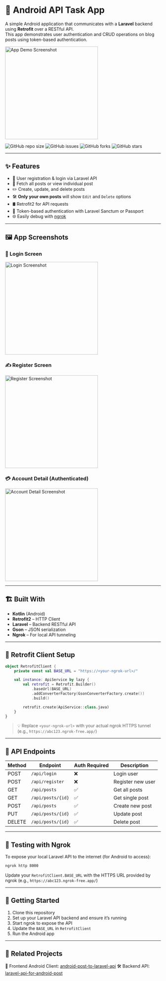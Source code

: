 # 📱 Android API Task App

A simple Android application that communicates with a **Laravel** backend using **Retrofit** over a RESTful API.  
This app demonstrates user authentication and CRUD operations on blog posts using token-based authentication.

<img src="screenshots/post_list.jpg" alt="App Demo Screenshot" width="300"/>

![GitHub repo size](https://img.shields.io/github/repo-size/raffyhidayatulloh/android-post-to-laravel-api)
![GitHub issues](https://img.shields.io/github/issues/raffyhidayatulloh/android-post-to-laravel-api)
![GitHub forks](https://img.shields.io/github/forks/raffyhidayatulloh/android-post-to-laravel-api)
![GitHub stars](https://img.shields.io/github/stars/raffyhidayatulloh/android-post-to-laravel-api)

---

## ✨ Features

- 🔐 User registration & login via Laravel API
- 🗾 Fetch all posts or view individual post
- ✏️ Create, update, and delete posts
- 🛠️ **Only your own posts** will show `Edit` and `Delete` options
- 🛢 Retrofit2 for API requests
- 🔁 Token-based authentication with Laravel Sanctum or Passport
- 🌐 Easily debug with [ngrok](https://ngrok.com)

---

## 🖼️ App Screenshots

### 🔐 Login Screen
<img src="screenshots/login.jpg" alt="Login Screenshot" width="300"/>

### ✍️ Register Screen
<img src="screenshots/register.jpg" alt="Register Screenshot" width="300"/>

### 💳 Account Detail (Authenticated)
<img src="screenshots/account_detail.jpg" alt="Account Detail Screenshot" width="300"/>

---

## 🏗️ Built With

- **Kotlin** (Android)
- **Retrofit2** – HTTP Client
- **Laravel** – Backend RESTful API
- **Gson** – JSON serialization
- **Ngrok** – For local API tunneling

---

## 🔌 Retrofit Client Setup

```kotlin
object RetrofitClient {
    private const val BASE_URL = "https://<your-ngrok-url>/"

    val instance: ApiService by lazy {
        val retrofit = Retrofit.Builder()
            .baseUrl(BASE_URL)
            .addConverterFactory(GsonConverterFactory.create())
            .build()

        retrofit.create(ApiService::class.java)
    }
}
```

> 💡 Replace `<your-ngrok-url>` with your actual ngrok HTTPS tunnel (e.g., `https://abc123.ngrok-free.app/`)

---

## 📡 API Endpoints

| Method | Endpoint          | Auth Required | Description           |
|--------|-------------------|---------------|-----------------------|
| POST   | `/api/login`      | ❌            | Login user            |
| POST   | `/api/register`   | ❌            | Register new user     |
| GET    | `/api/posts`      | ✅            | Get all posts         |
| GET    | `/api/posts/{id}` | ✅            | Get single post       |
| POST   | `/api/posts`      | ✅            | Create new post       |
| PUT    | `/api/posts/{id}` | ✅            | Update post           |
| DELETE | `/api/posts/{id}` | ✅            | Delete post           |

---

## 🦪 Testing with Ngrok

To expose your local Laravel API to the internet (for Android to access):

```bash
ngrok http 8000
```

Update your `RetrofitClient.BASE_URL` with the HTTPS URL provided by ngrok (e.g., `https://abc123.ngrok-free.app/`)

---

## 🚀 Getting Started

1. Clone this repository
2. Set up your Laravel API backend and ensure it’s running
3. Start ngrok to expose the API
4. Update the `BASE_URL` in `RetrofitClient`
5. Run the Android app

---

## 🔗 Related Projects
📱 Frontend Android Client: [android-post-to-laravel-api](https://github.com/raffyhidayatulloh/android-post-to-laravel-api)
🛠️ Backend API: [laravel-api-for-android-post](https://github.com/raffyhidayatulloh/laravel-api-for-android-post)

